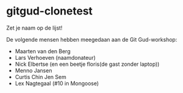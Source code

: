 # gitgud-clonetest
Zet je naam op de lijst!

De volgende mensen hebben meegedaan aan de Git Gud-workshop:

- Maarten van den Berg
- Lars Verhoeven (naamdonateur)
- Nick Elbertse (en een beetje floris(de gast zonder laptop))
- Menno Jansen
- Curtis Chin Jen Sem
- Lex Nagtegaal (#10 in Mongoose)
